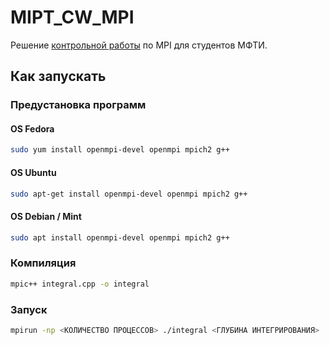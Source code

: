 # MIPT_CW_MPI

Решение [контрольной работы](https://github.com/fufler/mipt-cs-samples/blob/master/exam.md) по MPI для студентов МФТИ.

## Как запускать
### Предустановка программ
#### OS Fedora
```bash
sudo yum install openmpi-devel openmpi mpich2 g++
```
#### OS Ubuntu
```bash
sudo apt-get install openmpi-devel openmpi mpich2 g++
```
#### OS Debian / Mint
```bash
sudo apt install openmpi-devel openmpi mpich2 g++
```
### Компиляция
```bash
mpic++ integral.cpp -o integral
```
### Запуск
```bash
mpirun -np <КОЛИЧЕСТВО ПРОЦЕССОВ> ./integral <ГЛУБИНА ИНТЕГРИРОВАНИЯ>
```
